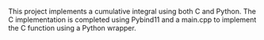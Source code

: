 This project implements a cumulative integral using both C and Python.
The C implementation is completed using Pybind11 and a main.cpp to implement the C function using a Python wrapper.
